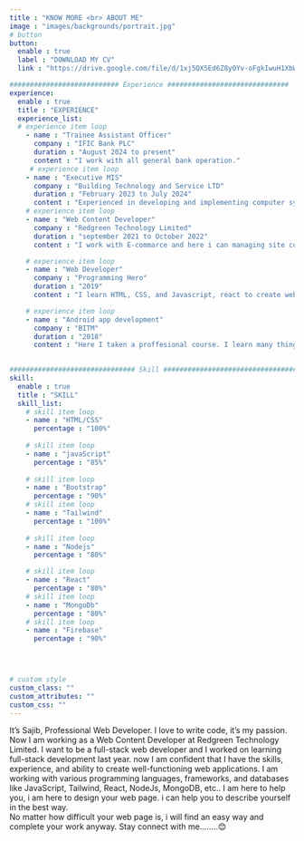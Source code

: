 ```yaml
---
title : "KNOW MORE <br> ABOUT ME"
image : "images/backgrounds/portrait.jpg"
# button
button:
  enable : true
  label : "DOWNLOAD MY CV"
  link : "https://drive.google.com/file/d/1xj5QX5Ed6Z8yOYv-oFgkIwuH1XbWUe61/view?usp=sharing"

########################### Experience ##############################
experience:
  enable : true
  title : "EXPERIENCE"
  experience_list:
  # experience item loop
    - name : "Trainee Assistant Officer"
      company : "IFIC Bank PLC"
      duration : "August 2024 to present"
      content : "I work with all general bank operation."
     # experience item loop
    - name : "Executive MIS"
      company : "Building Technology and Service LTD"
      duration : "February 2023 to July 2024"
      content : "Experienced in developing and implementing computer systems, including databases and software applications, while providing ongoing maintenance and troubleshooting for management information systems MIS. Skilled in data analysis, security management, team leadership, technology upgrades, policy development, procedure standardization, automation, customer support, and documentation to enhance operational efficiency and reporting accuracy."
    # experience item loop
    - name : "Web Content Developer"
      company : "Redgreen Technology Limited"
      duration : "september 2021 to October 2022"
      content : "I work with E-commarce and here i can managing site contents and writting blogs here i can learn many things with professional way."

    # experience item loop
    - name : "Web Developer"
      company : "Programming Hero"
      duration : "2019"
      content : "I learn HTML, CSS, and Javascript, react to create websites and web applications like Personal, Business, Blog, E-comerches etc."

    # experience item loop
    - name : "Android app development"
      company : "BITM"
      duration : "2018"
      content : "Here I taken a proffesional course. I learn many things.."
   

############################### Skill #################################
skill:
  enable : true
  title : "SKILL"
  skill_list:
    # skill item loop
    - name : "HTML/CSS"
      percentage : "100%"
      
    # skill item loop
    - name : "javaScript"
      percentage : "85%"
      
    # skill item loop
    - name : "Bootstrap"
      percentage : "90%"
    # skill item loop
    - name : "Tailwind"
      percentage : "100%"
    
    # skill item loop
    - name : "Nodejs"
      percentage : "80%"

    # skill item loop
    - name : "React"
      percentage : "80%"
    # skill item loop
    - name : "MongoDb"
      percentage : "80%"
    # skill item loop
    - name : "Firebase"
      percentage : "90%"


  

# custom style
custom_class: "" 
custom_attributes: "" 
custom_css: ""
---
```


It’s Sajib, Professional Web Developer. I love to write code, it’s my passion. Now I am working as a Web Content Developer at Redgreen Technology Limited. I want to be a full-stack web developer and I worked on learning full-stack development last year. now I am confident that I have the skills, experience, and ability to create well-functioning web applications. I am working with various programming languages, frameworks, and databases like JavaScript, Tailwind, React, NodeJs, MongoDB, etc.. I am here to help you, i am here to design your web page. i can help you to describe yourself in the best way.<br>No matter how difficult your web page is, i will find an easy way and complete your work anyway. Stay connect with me........😊
